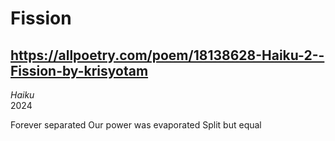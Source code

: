 # Fission
## https://allpoetry.com/poem/18138628-Haiku-2--Fission-by-krisyotam
_Haiku_  
2024

Forever separated
Our power was evaporated
Split but equal

